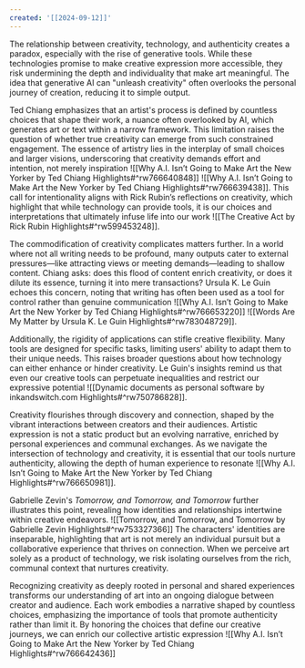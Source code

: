 ```yaml
---
created: '[[2024-09-12]]'
---
```


The relationship between creativity, technology, and authenticity creates a paradox, especially with the rise of generative tools. While these technologies promise to make creative expression more accessible, they risk undermining the depth and individuality that make art meaningful. The idea that generative AI can "unleash creativity" often overlooks the personal journey of creation, reducing it to simple output.

Ted Chiang emphasizes that an artist's process is defined by countless choices that shape their work, a nuance often overlooked by AI, which generates art or text within a narrow framework. This limitation raises the question of whether true creativity can emerge from such constrained engagement. The essence of artistry lies in the interplay of small choices and larger visions, underscoring that creativity demands effort and intention, not merely inspiration ![[Why A.I. Isn’t Going to Make Art  the New Yorker by Ted Chiang Highlights#^rw766640848]] ![[Why A.I. Isn’t Going to Make Art  the New Yorker by Ted Chiang Highlights#^rw766639438]]. This call for intentionality aligns with Rick Rubin’s reflections on creativity, which highlight that while technology can provide tools, it is our choices and interpretations that ultimately infuse life into our work ![[The Creative Act by Rick Rubin Highlights#^rw599453248]].

The commodification of creativity complicates matters further. In a world where not all writing needs to be profound, many outputs cater to external pressures—like attracting views or meeting demands—leading to shallow content. Chiang asks: does this flood of content enrich creativity, or does it dilute its essence, turning it into mere transactions? Ursula K. Le Guin echoes this concern, noting that writing has often been used as a tool for control rather than genuine communication ![[Why A.I. Isn’t Going to Make Art  the New Yorker by Ted Chiang Highlights#^rw766653220]] ![[Words Are My Matter by Ursula K. Le Guin Highlights#^rw783048729]].

Additionally, the rigidity of applications can stifle creative flexibility. Many tools are designed for specific tasks, limiting users' ability to adapt them to their unique needs. This raises broader questions about how technology can either enhance or hinder creativity. Le Guin's insights remind us that even our creative tools can perpetuate inequalities and restrict our expressive potential ![[Dynamic documents as personal software by inkandswitch.com Highlights#^rw750786828]].

Creativity flourishes through discovery and connection, shaped by the vibrant interactions between creators and their audiences. Artistic expression is not a static product but an evolving narrative, enriched by personal experiences and communal exchanges. As we navigate the intersection of technology and creativity, it is essential that our tools nurture authenticity, allowing the depth of human experience to resonate ![[Why A.I. Isn’t Going to Make Art  the New Yorker by Ted Chiang Highlights#^rw766650981]].

Gabrielle Zevin's *Tomorrow, and Tomorrow, and Tomorrow* further illustrates this point, revealing how identities and relationships intertwine within creative endeavors. ![[Tomorrow, and Tomorrow, and Tomorrow by Gabrielle Zevin Highlights#^rw753327366]] The characters' identities are inseparable, highlighting that art is not merely an individual pursuit but a collaborative experience that thrives on connection. When we perceive art solely as a product of technology, we risk isolating ourselves from the rich, communal context that nurtures creativity.

Recognizing creativity as deeply rooted in personal and shared experiences transforms our understanding of art into an ongoing dialogue between creator and audience. Each work embodies a narrative shaped by countless choices, emphasizing the importance of tools that promote authenticity rather than limit it. By honoring the choices that define our creative journeys, we can enrich our collective artistic expression ![[Why A.I. Isn’t Going to Make Art  the New Yorker by Ted Chiang Highlights#^rw766642436]] 
